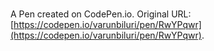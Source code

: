 # 

A Pen created on CodePen.io. Original URL: [https://codepen.io/varunbiluri/pen/RwYPqwr](https://codepen.io/varunbiluri/pen/RwYPqwr).

